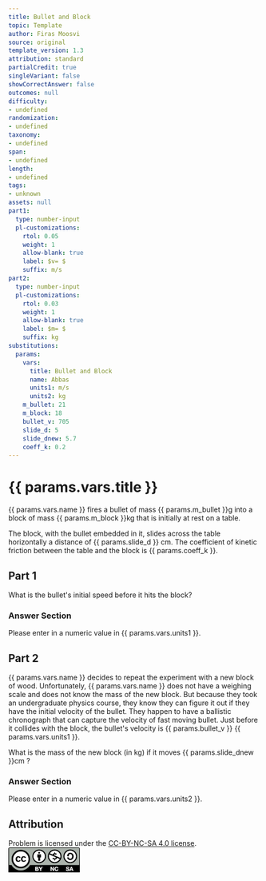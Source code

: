 ```yaml
---
title: Bullet and Block
topic: Template
author: Firas Moosvi
source: original
template_version: 1.3
attribution: standard
partialCredit: true
singleVariant: false
showCorrectAnswer: false
outcomes: null
difficulty:
- undefined
randomization:
- undefined
taxonomy:
- undefined
span:
- undefined
length:
- undefined
tags:
- unknown
assets: null
part1:
  type: number-input
  pl-customizations:
    rtol: 0.05
    weight: 1
    allow-blank: true
    label: $v= $
    suffix: m/s
part2:
  type: number-input
  pl-customizations:
    rtol: 0.03
    weight: 1
    allow-blank: true
    label: $m= $
    suffix: kg
substitutions:
  params:
    vars:
      title: Bullet and Block
      name: Abbas
      units1: m/s
      units2: kg
    m_bullet: 21
    m_block: 18
    bullet_v: 705
    slide_d: 5
    slide_dnew: 5.7
    coeff_k: 0.2
---
```

# {{ params.vars.title }}
{{ params.vars.name }} fires a bullet of mass {{ params.m_bullet }}g into a block of mass {{ params.m_block }}kg that is initially at rest on a table.

The block, with the bullet embedded in it, slides across the table horizontally a distance of {{ params.slide_d }} cm.
The coefficient of kinetic friction between the table and the block is {{ params.coeff_k }}.

## Part 1

What is the bullet's initial speed before it hits the block?

### Answer Section

Please enter in a numeric value in {{ params.vars.units1 }}.

## Part 2

{{ params.vars.name }} decides to repeat the experiment with a new block of wood.
Unfortunately, {{ params.vars.name }} does not have a weighing scale and does not know the mass of the new block.
But because they took an undergraduate physics course, they know they can figure it out if they have the initial velocity of the bullet.
They happen to have a ballistic chronograph that can capture the velocity of fast moving bullet.
Just before it collides with the block, the bullet's velocity is {{ params.bullet_v }} {{ params.vars.units1 }}.

What is the mass of the new block (in kg) if it moves {{ params.slide_dnew }}cm ?

### Answer Section

Please enter in a numeric value in {{ params.vars.units2 }}.

## Attribution

Problem is licensed under the [CC-BY-NC-SA 4.0 license](https://creativecommons.org/licenses/by-nc-sa/4.0/).<br> ![The Creative Commons 4.0 license requiring attribution-BY, non-commercial-NC, and share-alike-SA license.](https://raw.githubusercontent.com/firasm/bits/master/by-nc-sa.png)